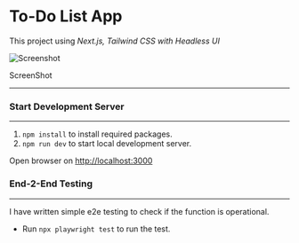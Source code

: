 # To-Do List App

This project using _Next.js, Tailwind CSS with Headless UI_

![Screenshot](https://cdn.statically.io/gh/TheCureliestWalk/react-todo-list@master/readme/main.png)

ScreenShot


---
### Start Development Server
---

1. ```npm install``` to install required packages.
2. ```npm run dev``` to start local development server.


Open browser on [http://localhost:3000](http://localhost:3000)

### End-2-End Testing
---

I have written simple e2e testing to check if the function is operational.

- Run ``` npx playwright test ``` to run the test.

